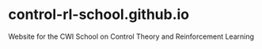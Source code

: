 # control-rl-school.github.io
Website for the CWI School on Control Theory and Reinforcement Learning

